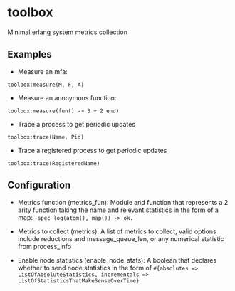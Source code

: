 # toolbox
Minimal erlang system metrics collection

## Examples
* Measure an mfa:
```
toolbox:measure(M, F, A)
```
* Measure an anonymous function:
```
toolbox:measure(fun() -> 3 + 2 end)
```

* Trace a process to get periodic updates
```
toolbox:trace(Name, Pid)
```

* Trace a registered process to get periodic updates
```
toolbox:trace(RegisteredName)
```

## Configuration
* Metrics function (metrics_fun): Module and function that represents a 2 arity function taking the name and relevant statistics in the form of a map:
```-spec log(atom(), map()) -> ok.```

* Metrics to collect (metrics): A list of metrics to collect, valid options include reductions and message_queue_len, or any numerical statistic from process_info
* Enable node statistics (enable_node_stats): A boolean that declares whether to send node statistics in the form of 
```#{absolutes => ListOfAbsoluteStatistics, incrementals => ListOfStatisticsThatMakeSenseOverTime}```

